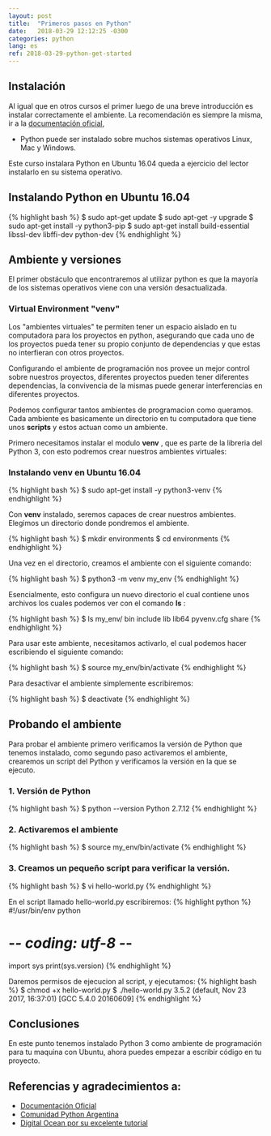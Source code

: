 ```yaml
---
layout: post
title:  "Primeros pasos en Python"
date:   2018-03-29 12:12:25 -0300
categories: python
lang: es
ref: 2018-03-29-python-get-started
---
```


## Instalación

Al igual que en otros cursos el primer luego de una breve introducción es instalar correctamente el ambiente. La recomendación es siempre la misma, ir a la [documentación oficial][python-oficial],

* Python puede ser instalado sobre muchos sistemas operativos Linux, Mac y Windows.

Este curso instalara Python en Ubuntu 16.04 queda a ejercicio del lector instalarlo en su sistema operativo.

## Instalando Python en Ubuntu 16.04

{% highlight bash %}
$ sudo apt-get update
$ sudo apt-get -y upgrade
$ sudo apt-get install -y python3-pip
$ sudo apt-get install build-essential libssl-dev libffi-dev python-dev
{% endhighlight %}


## Ambiente y versiones

El primer obstáculo que encontraremos al utilizar python es que la mayoría de los sistemas operativos viene con una versión desactualizada.


### Virtual Environment "venv"

Los "ambientes virtuales" te permiten tener un espacio aislado en tu computadora para los proyectos en python, asegurando que cada uno de los proyectos pueda tener su propio conjunto de dependencias y que estas no interfieran con otros proyectos.

Configurando el ambiente de programación nos provee un mejor control sobre nuestros proyectos, diferentes proyectos pueden tener diferentes dependencias, la convivencia de la mismas puede generar interferencias en diferentes proyectos.

Podemos configurar tantos ambientes de programacion como queramos. Cada ambiente es basicamente un directorio en tu computadora que tiene unos **scripts** y estos actuan como un ambiente.

Primero necesitamos instalar el modulo **venv** , que es parte de la libreria del Python 3, con esto podremos crear nuestros ambientes virtuales:

### Instalando venv en Ubuntu 16.04
{% highlight bash %}
$ sudo apt-get install -y python3-venv
{% endhighlight %}

Con **venv** instalado, seremos capaces de crear nuestros ambientes. Elegimos un directorio donde pondremos el ambiente.

{% highlight bash %}
$ mkdir environments
$ cd environments
{% endhighlight %}

Una vez en el directorio, creamos el ambiente con el siguiente comando:

{% highlight bash %}
$ python3 -m venv my_env
{% endhighlight %}

Esencialmente, esto configura un nuevo directorio el cual contiene unos archivos los cuales podemos ver con el comando **ls** :

{% highlight bash %}
$ ls my_env/
bin  include  lib  lib64  pyvenv.cfg  share
{% endhighlight %}

Para usar este ambiente, necesitamos activarlo, el cual podemos hacer escribiendo el siguiente comando:

{% highlight bash %}
$ source my_env/bin/activate
{% endhighlight %}

Para desactivar el ambiente simplemente escribiremos:

{% highlight bash %}
$ deactivate
{% endhighlight %}


## Probando el ambiente

Para probar el ambiente primero verificamos la versión de Python que tenemos instalado, como segundo paso activaremos el ambiente, crearemos un script del Python y verificamos la versión en la que se ejecuto.

### 1. Versión de Python
{% highlight bash %}
$ python --version
Python 2.7.12
{% endhighlight %}

### 2. Activaremos el ambiente
{% highlight bash %}
$ source my_env/bin/activate
{% endhighlight %}

### 3. Creamos un pequeño script para verificar la versión.
{% highlight bash %}
$ vi hello-world.py
{% endhighlight %}

En el script llamado hello-world.py escribiremos:
{% highlight python %}
#!/usr/bin/env python
# -*- coding: utf-8 -*-

import sys
print(sys.version)
{% endhighlight %}

Daremos permisos de ejecucion al script, y ejecutamos:
{% highlight bash %}
$ chmod +x hello-world.py
$ ./hello-world.py
3.5.2 (default, Nov 23 2017, 16:37:01)
[GCC 5.4.0 20160609]
{% endhighlight %}

## Conclusiones

En este punto tenemos instalado Python 3 como ambiente de programación para tu maquina con Ubuntu, ahora puedes empezar a escribir código en tu proyecto.

## Referencias y agradecimientos a:

* [Documentación Oficial][python-oficial]
* [Comunidad Python Argentina][python-argentina]
* [Digital Ocean por su excelente tutorial][install-python-digitalocean]

[python-oficial]: https://www.python.org/
[python-argentina]: http://www.python.org.ar/

[install-python-digitalocean]: https://www.digitalocean.com/community/tutorials/how-to-install-python-3-and-set-up-a-local-programming-environment-on-ubuntu-16-04
